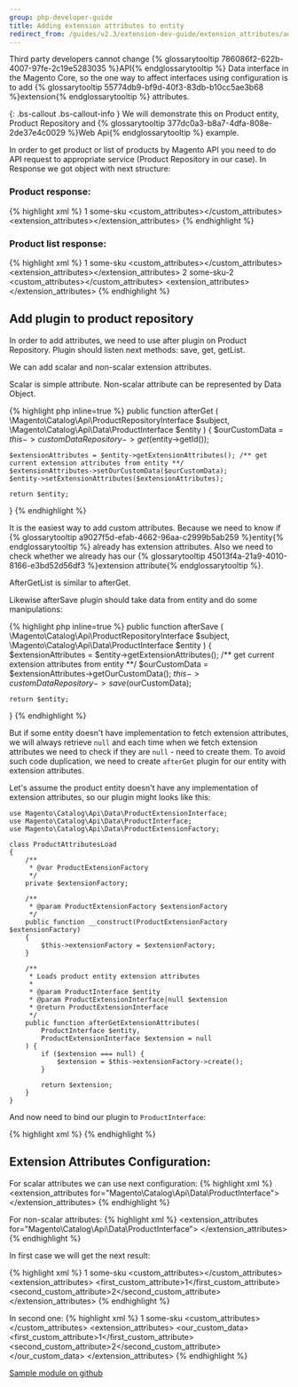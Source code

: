 ```yaml
---
group: php-developer-guide
title: Adding extension attributes to entity
redirect_from: /guides/v2.3/extension-dev-guide/extension_attributes/adding-attributes.html
---
```


Third party developers cannot change {% glossarytooltip 786086f2-622b-4007-97fe-2c19e5283035 %}API{% endglossarytooltip %} Data interface in the Magento Core, so the one way to affect interfaces
using configuration is to add {% glossarytooltip 55774db9-bf9d-40f3-83db-b10cc5ae3b68 %}extension{% endglossarytooltip %} attributes.

{: .bs-callout .bs-callout-info }
We will demonstrate this on Product entity, Product Repository and {% glossarytooltip 377dc0a3-b8a7-4dfa-808e-2de37e4c0029 %}Web Api{% endglossarytooltip %} example.

In order to get product or list of products by Magento API you need to do API request to appropriate service (Product Repository in our case).
In Response we got object with next structure:

### Product response:

{% highlight xml %}
<product>
    <id>1</id>
    <sku>some-sku</sku>
    &lt;custom_attributes><!-- Custom Attributes Data -->&lt;/custom_attributes>
    &lt;extension_attributes><!-- Here should we add extension attributes data -->&lt;/extension_attributes>
</product>
{% endhighlight %}

### Product list response:

{% highlight xml %}
<products>
    <item>
        <id>1</id>
        <sku>some-sku</sku>
        &lt;custom_attributes><!-- Custom Attributes Data -->&lt;/custom_attributes>
        &lt;extension_attributes><!-- Here should we add extension attributes data -->&lt;/extension_attributes>
    </item>
    <item>
        <id>2</id>
        <sku>some-sku-2</sku>
        &lt;custom_attributes><!-- Custom Attributes Data -->&lt;/custom_attributes>
        &lt;extension_attributes><!-- Here should we add extension attributes data -->&lt;/extension_attributes>
    </item>
</products>
{% endhighlight %}

## Add plugin to product repository

In order to add attributes, we need to use after plugin on Product Repository.
Plugin should listen next methods: save, get, getList.

We can add scalar and non-scalar extension attributes.

<div class="bs-callout bs-callout-info" id="other-component-types" markdown="1">
Scalar is simple attribute.
Non-scalar attribute can be represented by Data Object.
</div>

{% highlight php inline=true %}
public function afterGet
(
    \\Magento\\Catalog\\Api\\ProductRepositoryInterface $subject,
    \\Magento\\Catalog\\Api\\Data\\ProductInterface $entity
) {
    $ourCustomData = $this->customDataRepository->get($entity->getId());

```
$extensionAttributes = $entity->getExtensionAttributes(); /** get current extension attributes from entity **/
$extensionAttributes->setOurCustomData($ourCustomData);
$entity->setExtensionAttributes($extensionAttributes);

return $entity;
```

}
{% endhighlight %}

It is the easiest way to add custom attributes. Because we need to know if {% glossarytooltip a9027f5d-efab-4662-96aa-c2999b5ab259 %}entity{% endglossarytooltip %} already has extension attributes.
Also we need to check whether we already has our {% glossarytooltip 45013f4a-21a9-4010-8166-e3bd52d56df3 %}extension attribute{% endglossarytooltip %}.

AfterGetList is similar to afterGet.

Likewise afterSave plugin should take data from entity and do some manipulations:

{% highlight php inline=true %}
public function afterSave
(
    \\Magento\\Catalog\\Api\\ProductRepositoryInterface $subject,
    \\Magento\\Catalog\\Api\\Data\\ProductInterface $entity
) {
    $extensionAttributes = $entity->getExtensionAttributes(); /** get current extension attributes from entity **/
    $ourCustomData = $extensionAttributes->getOurCustomData();
    $this->customDataRepository->save($ourCustomData);

```
return $entity;
```

}
{% endhighlight %}

But if some entity doesn't have implementation to fetch extension attributes, we will always retrieve `null` and each time when we fetch extension attributes we need to check if they are `null` - need to create them. To avoid such code duplication, we need to create `afterGet` plugin for our entity with extension attributes.

Let's assume the product entity doesn't have any implementation of extension attributes, so our plugin might looks like this:

```php?start_inline=1
use Magento\Catalog\Api\Data\ProductExtensionInterface;
use Magento\Catalog\Api\Data\ProductInterface;
use Magento\Catalog\Api\Data\ProductExtensionFactory;

class ProductAttributesLoad
{
    /**
     * @var ProductExtensionFactory
     */
    private $extensionFactory;

    /**
     * @param ProductExtensionFactory $extensionFactory
     */
    public function __construct(ProductExtensionFactory $extensionFactory)
    {
        $this->extensionFactory = $extensionFactory;
    }

    /**
     * Loads product entity extension attributes
     *
     * @param ProductInterface $entity
     * @param ProductExtensionInterface|null $extension
     * @return ProductExtensionInterface
     */
    public function afterGetExtensionAttributes(
        ProductInterface $entity,
        ProductExtensionInterface $extension = null
    ) {
        if ($extension === null) {
            $extension = $this->extensionFactory->create();
        }

        return $extension;
    }
}
```

And now need to bind our plugin to `ProductInterface`:

{% highlight xml %}
<config xmlns:xsi="http://www.w3.org/2001/XMLSchema-instance" xsi:noNamespaceSchemaLocation="urn:magento:framework:ObjectManager/etc/config.xsd">
    <type name="Magento\Catalog\Api\Data\ProductInterface">
        <plugin name="ProductExtensionAttributeOperations" type="Magento\Catalog\Plugin\ProductAttributesLoad"/>
    </type>
</config>
{% endhighlight %}

## Extension Attributes Configuration:

For scalar attributes we can use next configuration:
{% highlight xml %}
<config xmlns:xsi="http://www.w3.org/2001/XMLSchema-instance" xsi:noNamespaceSchemaLocation="urn:magento:framework:Api/etc/extension_attributes.xsd">
    &lt;extension_attributes for="Magento\\Catalog\\Api\\Data\\ProductInterface">
        <attribute code="first_custom_attribute" type="Magento\SomeModule\Api\Data\CustomDataInterface" />
        <attribute code="second_custom_attribute" type="Magento\SomeModule\Api\Data\CustomDataInterface" />
    &lt;/extension_attributes>
</config>
{% endhighlight %}

For non-scalar attributes:
{% highlight xml %}
<config xmlns:xsi="http://www.w3.org/2001/XMLSchema-instance" xsi:noNamespaceSchemaLocation="urn:magento:framework:Api/etc/extension_attributes.xsd">
    &lt;extension_attributes for="Magento\\Catalog\\Api\\Data\\ProductInterface">
        <attribute code="our_custom_data" type="Magento\SomeModule\Api\Data\CustomDataInterface[]" />
    &lt;/extension_attributes>
</config>
{% endhighlight %}

In first case we will get the next result:

{% highlight xml %}
<product>
    <id>1</id>
    <sku>some-sku</sku>
    &lt;custom_attributes><!-- Custom Attributes Data -->&lt;/custom_attributes>
    &lt;extension_attributes>
        &lt;first_custom_attribute>1&lt;/first_custom_attribute>
        &lt;second_custom_attribute>2&lt;/second_custom_attribute>
    &lt;/extension_attributes>
</product>
{% endhighlight %}

In second one:
{% highlight xml %}
<product>
    <id>1</id>
    <sku>some-sku</sku>
    &lt;custom_attributes><!-- Custom Attributes Data -->&lt;/custom_attributes>
    &lt;extension_attributes>
        &lt;our_custom_data>
            &lt;first_custom_attribute>1&lt;/first_custom_attribute>
            &lt;second_custom_attribute>2&lt;/second_custom_attribute>
        &lt;/our_custom_data>
    &lt;/extension_attributes>
</product>
{% endhighlight %}

[Sample module on github](https://github.com/magento/magento2-samples/tree/master/sample-external-links)


